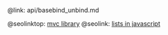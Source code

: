 @link: api/basebind_unbind.md

@seolinktop: [mvc library](https://webix.com)
@seolink: [lists in javascript](https://webix.com/widget/list/)